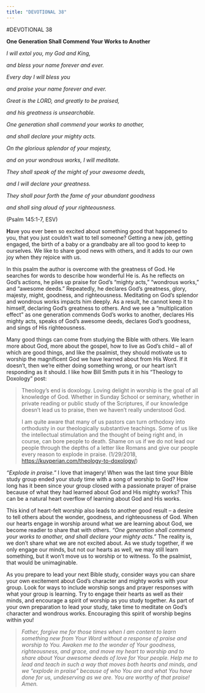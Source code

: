 ```yaml
---
title: "DEVOTIONAL 38"
---
```

#DEVOTIONAL 38

**One Generation Shall Commend Your Works to Another**

*I will extol you, my God and King,*

*and bless your name forever and ever.*

*Every day I will bless you*

*and praise your name forever and ever.*

*Great is the LORD, and greatly to be praised,*

*and his greatness is unsearchable.*

*One generation shall commend your works to another,*

*and shall declare your mighty acts.*

*On the glorious splendor of your majesty,*

*and on your wondrous works, I will meditate.*

*They shall speak of the might of your awesome deeds,*

*and I will declare your greatness.*

*They shall pour forth the fame of your abundant goodness*

*and shall sing aloud of your righteousness.*

(Psalm 145:1-7, ESV)

**H**ave you ever been so excited about something good that happened to
you, that you just couldn’t wait to tell someone? Getting a new job,
getting engaged, the birth of a baby or a grandbaby are all too good to
keep to ourselves. We like to share good news with others, and it adds
to our own joy when they rejoice with us.

In this psalm the author is overcome with the greatness of God. He
searches for words to describe how wonderful He is. As he reflects on
God’s actions, he piles up praise for God’s “mighty acts,” “wondrous
works,” and “awesome deeds.” Repeatedly, he declares God’s greatness,
glory, majesty, might, goodness, and righteousness. Meditating on God’s
splendor and wondrous works impacts him deeply. As a result, he cannot
keep it to himself, declaring God’s greatness to others. And we see a
“multiplication effect” as one generation commends God’s works to
another, declares His mighty acts, speaks of God’s awesome deeds,
declares God’s goodness, and sings of His righteousness.

Many good things can come from studying the Bible with others. We learn
more about God, more about the gospel, how to live as God’s child – all
of which are good things, and like the psalmist, they should motivate us
to worship the magnificent God we have learned about from His Word. If
it doesn’t, then we’re either doing something wrong, or our heart isn’t
responding as it should. I like how Bill Smith puts it in his “Theology
to Doxology” post:

> Theology’s end is doxology. Loving delight in worship is the goal of
> all knowledge of God. Whether in Sunday School or seminary, whether in
> private reading or public study of the Scriptures, if our knowledge
> doesn’t lead us to praise, then we haven’t really understood God.
>
> I am quite aware that many of us pastors can turn orthodoxy into
> orthodusty in our theologically substantive teachings. Some of us like
> the intellectual stimulation and the thought of being right and, in
> course, can bore people to death. Shame on us if we do not lead our
> people through the depths of a letter like Romans and give our people
> every reason to explode in praise. (1/29/2018,
> https://kuyperian.com/theology-to-doxology/)

*“Explode in praise.”* I love that imagery! When was the last time your
Bible study group ended your study time with a song of worship to God?
How long has it been since your group closed with a passionate prayer of
praise because of what they had learned about God and His mighty works?
This can be a natural heart overflow of learning about God and His
works.

This kind of heart-felt worship also leads to another good result – a
desire to tell others about the wonder, goodness, and righteousness of
God. When our hearts engage in worship around what we are learning about
God, we become readier to share that with others. *“One generation shall
commend your works to another, and shall declare your mighty acts.”* The
reality is, we don’t share what we are not excited about. As we study
together, if we only engage our minds, but not our hearts as well, we
may still learn something, but it won’t move us to worship or to
witness. To the psalmist, that would be unimaginable.

As you prepare to lead your next Bible study, consider ways you can
share your own excitement about God’s character and mighty works with
your group. Look for ways to include worship songs and prayer responses
with what your group is learning. Try to engage their hearts as well as
their minds, and encourage a spirit of worship as you study together. As
part of your own preparation to lead your study, take time to meditate
on God’s character and wondrous works. Encouraging this spirit of
worship begins within you!

> *Father, forgive me for those times when I am content to learn
> something new from Your Word without a response of praise and worship
> to You. Awaken me to the wonder of Your goodness, righteousness, and
> grace, and move my heart to worship and to share about Your awesome
> deeds of love for Your people. Help me to lead and teach in such a way
> that moves both hearts and minds, and we “explode in praise” because
> of who You are and what You have done for us, undeserving as we are.
> You are worthy of that praise! Amen.*
